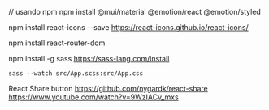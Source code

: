 // usando npm
npm install @mui/material @emotion/react @emotion/styled



npm install react-icons --save
https://react-icons.github.io/react-icons/

npm install react-router-dom


npm install -g sass
https://sass-lang.com/install

<code>sass --watch src/App.scss:src/App.css</code>


React Share button
https://github.com/nygardk/react-share
https://www.youtube.com/watch?v=9WzIACv_mxs
